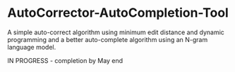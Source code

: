# AutoCorrector-AutoCompletion-Tool
A simple auto-correct algorithm using minimum edit distance and dynamic programming and a better auto-complete algorithm using an N-gram language model.

IN PROGRESS - completion by May end
